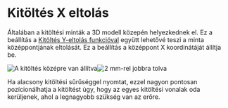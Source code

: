 # Kitöltés X eltolás

Általában a kitöltési minták a 3D modell közepén helyezkednek el. Ez a beállítás a [Kitöltés Y-eltolás funkcióval](infill_offset_y.md) együtt lehetővé teszi a minta középpontjának eltolását. Ez a beállítás a középpont X koordinátáját állítja be.

<!--screenshot {
"image_path": "infill_offset_xy_0.png",
"models": [
    {
        "script": "hexagonal_prism.scad",
        "transformation": ["scale(0.5)"]
    }
],
"camera_position": [0, 0, 90],
"settings": {
    "top_layers": 0,
    "infill_pattern": "triangles",
    "infill_offset_x": 0
},
"colours": 64
}-->

<!--screenshot {
"image_path": "infill_offset_x_2.png",
"models": [
    {
        "script": "hexagonal_prism.scad",
        "transformation": ["scale(0.5)"]
    }
],
"camera_position": [0, 0, 90],
"settings": {
    "top_layers": 0,
    "infill_pattern": "triangles",
    "infill_offset_x": 2
},
"colours": 64
}-->

![A kitöltés középre van állítva](../images/infill_offset_xy_0.png)![2 mm-rel jobbra tolva](../images/infill_offset_x_2.png)

Ha alacsony kitöltési sűrűséggel nyomtat, ezzel nagyon pontosan pozícionálhatja a kitöltést úgy, hogy az egyes kitöltési vonalak oda kerüljenek, ahol a legnagyobb szükség van az erőre.
